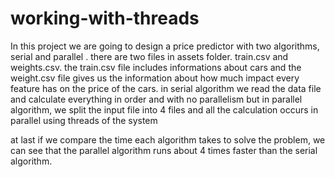 # working-with-threads

In this project we are going to design a price predictor with two algorithms, serial and parallel .
there are two files in assets folder.
train.csv and weights.csv. the train.csv file includes informations about cars and the weight.csv file gives us the information about how much impact every feature has on the price of the cars.
in serial algorithm we read the data file and calculate everything in order and with no parallelism but in parallel algorithm, we split the input file into 4 files and all the calculation occurs in parallel using threads of the system

at last if we compare the time each algorithm takes to solve the problem, we can see that the parallel algorithm runs about 4 times faster than the serial algorithm.
